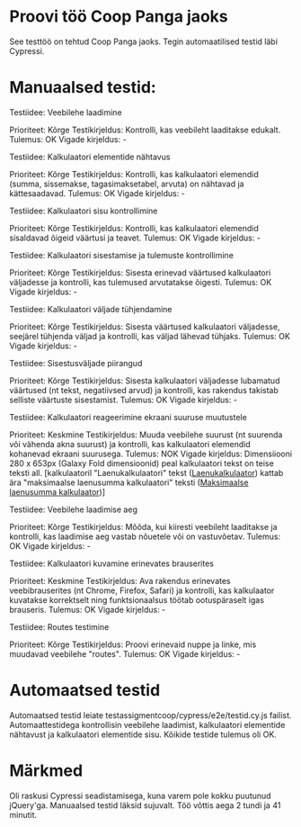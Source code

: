 # Proovi töö Coop Panga jaoks

See testtöö on tehtud Coop Panga jaoks. Tegin automaatilised testid läbi Cypressi.

# Manuaalsed testid:
Testiidee: Veebilehe laadimine

Prioriteet: Kõrge
Testikirjeldus: Kontrolli, kas veebileht laaditakse edukalt.
Tulemus: OK
Vigade kirjeldus: -

Testiidee: Kalkulaatori elementide nähtavus

Prioriteet: Kõrge
Testikirjeldus: Kontrolli, kas kalkulaatori elemendid (summa, sissemakse, tagasimaksetabel, arvuta) on nähtavad ja kättesaadavad.
Tulemus: OK
Vigade kirjeldus: -

Testiidee: Kalkulaatori sisu kontrollimine

Prioriteet: Kõrge
Testikirjeldus: Kontrolli, kas kalkulaatori elemendid sisaldavad õigeid väärtusi ja teavet.
Tulemus: OK
Vigade kirjeldus: -

Testiidee: Kalkulaatori sisestamise ja tulemuste kontrollimine

Prioriteet: Kõrge
Testikirjeldus: Sisesta erinevad väärtused kalkulaatori väljadesse ja kontrolli, kas tulemused arvutatakse õigesti.
Tulemus: OK
Vigade kirjeldus: -

Testiidee: Kalkulaatori väljade tühjendamine

Prioriteet: Kõrge
Testikirjeldus: Sisesta väärtused kalkulaatori väljadesse, seejärel tühjenda väljad ja kontrolli, kas väljad lähevad tühjaks.
Tulemus: OK
Vigade kirjeldus: -

Testiidee: Sisestusväljade piirangud

Prioriteet: Kõrge
Testikirjeldus: Sisesta kalkulaatori väljadesse lubamatud väärtused (nt tekst, negatiivsed arvud) ja kontrolli, kas rakendus takistab selliste väärtuste sisestamist.
Tulemus: OK
Vigade kirjeldus: -

Testiidee: Kalkulaatori reageerimine ekraani suuruse muutustele

Prioriteet: Keskmine
Testikirjeldus: Muuda veebilehe suurust (nt suurenda või vähenda akna suurust) ja kontrolli, kas kalkulaatori elemendid kohanevad ekraani suurusega.
Tulemus: NOK
Vigade kirjeldus: Dimensiiooni 280 x 653px (Galaxy Fold dimensioonid) peal kalkulaatori tekst on teise teksti all. [kalkulaatoril "Laenukalkulaatori" tekst (<a href="#loan-tab" role="tab" data-toggle="tab">Laenukalkulaator</a>) kattab ära "maksimaalse laenusumma kalkulaatori" teksti (<a href="#loan-tab--2" role="tab" data-toggle="tab">Maksimaalse laenusumma kalkulaator</a>)]

Testiidee: Veebilehe laadimise aeg

Prioriteet: Kõrge
Testikirjeldus: Mõõda, kui kiiresti veebileht laaditakse ja kontrolli, kas laadimise aeg vastab nõuetele või on vastuvõetav.
Tulemus: OK
Vigade kirjeldus: -

Testiidee: Kalkulaatori kuvamine erinevates brauserites

Prioriteet: Keskmine
Testikirjeldus: Ava rakendus erinevates veebibrauserites (nt Chrome, Firefox, Safari) ja kontrolli, kas kalkulaator kuvatakse korrektselt ning funktsionaalsus töötab ootuspäraselt igas brauseris.
Tulemus: OK
Vigade kirjeldus: -

Testiidee: Routes testimine

Prioriteet: Kõrge
Testikirjeldus: Proovi erinevaid nuppe ja linke, mis muudavad veebilehe "routes".
Tulemus: OK
Vigade kirjeldus: -

# Automaatsed testid

Automaatsed testid leiate testassigmentcoop/cypress/e2e/testid.cy.js failist. Automaattestidega kontrollisin veebilehe laadimist, kalkulaatori elementide nähtavust ja kalkulaatori elementide sisu. Kõikide testide tulemus oli OK.

# Märkmed
Oli raskusi Cypressi seadistamisega, kuna varem pole kokku puutunud jQuery'ga. Manuaalsed testid läksid sujuvalt. Töö võttis aega 2 tundi ja 41 minutit.